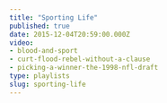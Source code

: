 ```yaml
---
title: "Sporting Life"
published: true
date: 2015-12-04T20:59:00.000Z
video:
- blood-and-sport
- curt-flood-rebel-without-a-clause
- picking-a-winner-the-1998-nfl-draft
type: playlists
slug: sporting-life
---
```

